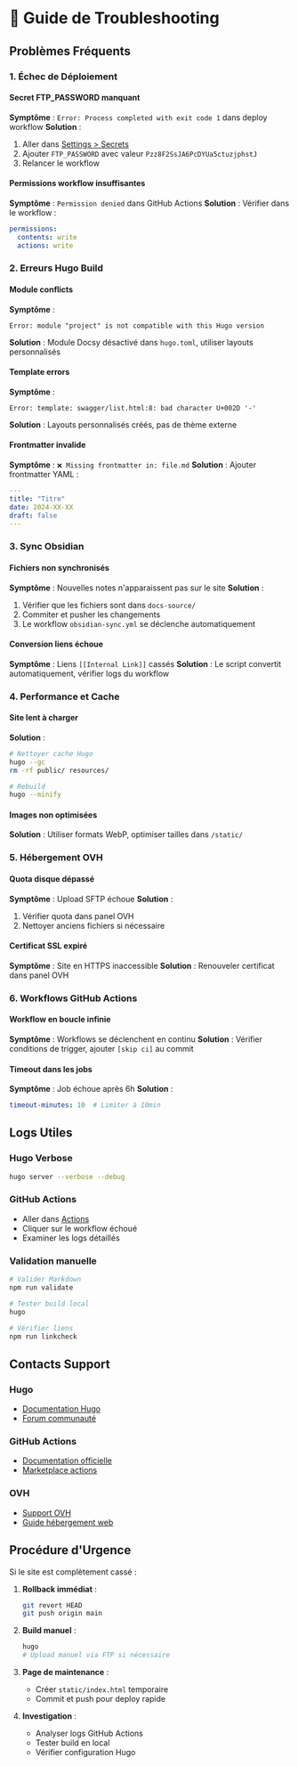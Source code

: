 # 🔧 Guide de Troubleshooting

## Problèmes Fréquents

### 1. Échec de Déploiement

#### Secret FTP_PASSWORD manquant
**Symptôme** : `Error: Process completed with exit code 1` dans deploy workflow
**Solution** :
1. Aller dans [Settings > Secrets](https://github.com/elmaquito/Automated-Portfolio/settings/secrets/actions)
2. Ajouter `FTP_PASSWORD` avec valeur `Pzz8F2SsJA6PcDYUa5ctuzjphstJ`
3. Relancer le workflow

#### Permissions workflow insuffisantes
**Symptôme** : `Permission denied` dans GitHub Actions
**Solution** : Vérifier dans le workflow :
```yaml
permissions:
  contents: write
  actions: write
```

### 2. Erreurs Hugo Build

#### Module conflicts
**Symptôme** : 
```
Error: module "project" is not compatible with this Hugo version
```
**Solution** : Module Docsy désactivé dans `hugo.toml`, utiliser layouts personnalisés

#### Template errors
**Symptôme** :
```
Error: template: swagger/list.html:8: bad character U+002D '-'
```
**Solution** : Layouts personnalisés créés, pas de thème externe

#### Frontmatter invalide
**Symptôme** : `❌ Missing frontmatter in: file.md`
**Solution** : Ajouter frontmatter YAML :
```yaml
---
title: "Titre"
date: 2024-XX-XX
draft: false
---
```

### 3. Sync Obsidian

#### Fichiers non synchronisés
**Symptôme** : Nouvelles notes n'apparaissent pas sur le site
**Solution** :
1. Vérifier que les fichiers sont dans `docs-source/`
2. Commiter et pusher les changements
3. Le workflow `obsidian-sync.yml` se déclenche automatiquement

#### Conversion liens échoue
**Symptôme** : Liens `[[Internal Link]]` cassés
**Solution** : Le script convertit automatiquement, vérifier logs du workflow

### 4. Performance et Cache

#### Site lent à charger
**Solution** :
```bash
# Nettoyer cache Hugo
hugo --gc
rm -rf public/ resources/

# Rebuild
hugo --minify
```

#### Images non optimisées
**Solution** : Utiliser formats WebP, optimiser tailles dans `/static/`

### 5. Hébergement OVH

#### Quota disque dépassé
**Symptôme** : Upload SFTP échoue
**Solution** : 
1. Vérifier quota dans panel OVH
2. Nettoyer anciens fichiers si nécessaire

#### Certificat SSL expiré
**Symptôme** : Site en HTTPS inaccessible
**Solution** : Renouveler certificat dans panel OVH

### 6. Workflows GitHub Actions

#### Workflow en boucle infinie
**Symptôme** : Workflows se déclenchent en continu
**Solution** : Vérifier conditions de trigger, ajouter `[skip ci]` au commit

#### Timeout dans les jobs
**Symptôme** : Job échoue après 6h
**Solution** : 
```yaml
timeout-minutes: 10  # Limiter à 10min
```

## Logs Utiles

### Hugo Verbose
```bash
hugo server --verbose --debug
```

### GitHub Actions
- Aller dans [Actions](https://github.com/elmaquito/Automated-Portfolio/actions)
- Cliquer sur le workflow échoué
- Examiner les logs détaillés

### Validation manuelle
```bash
# Valider Markdown
npm run validate

# Tester build local
hugo

# Vérifier liens
npm run linkcheck
```

## Contacts Support

### Hugo
- [Documentation Hugo](https://gohugo.io/documentation/)
- [Forum communauté](https://discourse.gohugo.io/)

### GitHub Actions
- [Documentation officielle](https://docs.github.com/en/actions)
- [Marketplace actions](https://github.com/marketplace?type=actions)

### OVH
- [Support OVH](https://www.ovh.com/fr/support/)
- [Guide hébergement web](https://docs.ovh.com/fr/hosting/)

## Procédure d'Urgence

Si le site est complètement cassé :

1. **Rollback immédiat** :
   ```bash
   git revert HEAD
   git push origin main
   ```

2. **Build manuel** :
   ```bash
   hugo
   # Upload manuel via FTP si nécessaire
   ```

3. **Page de maintenance** :
   - Créer `static/index.html` temporaire
   - Commit et push pour deploy rapide

4. **Investigation** :
   - Analyser logs GitHub Actions
   - Tester build en local
   - Vérifier configuration Hugo